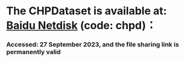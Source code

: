 # The CHPDataset is available at:  <a href="https://pan.baidu.com/s/1nQcu-Ugxz5_i03uC7UFidw?pwd=chpd ">Baidu Netdisk</a> (code: chpd)：


### Accessed: 27 September 2023, and the file sharing link is permanently valid
